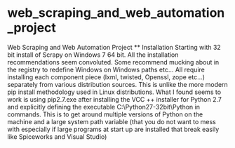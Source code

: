# web_scraping_and_web_automation_project
Web Scraping and Web Automation Project
** Installation
Starting with 32 bit install of Scrapy on Windows 7 64 bit.  All the installation recommendations seem convoluted.
Some recommend mucking about in the registry to redefine Windows on Windows paths etc...
All require installing each component piece (lxml, twisted, Openssl, zope etc...) separately from various distribution sources. This is unlike the more modern pip install methodology used in Linux distributions.
What I found seems to work is using pip2.7.exe after installing the VCC ++ installer for Python 2.7 and explicitly defining the executable C:\Python27-32bit\Python in commands. This is to get around  multiple versions of Python on the machine and a large system path variable (that you do not want to mess with especially if large programs at start up are installed that break easily like Spiceworks and Visual Studio)
